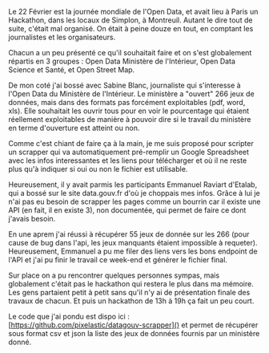 Le 22 Février est la journée mondiale de l'Open Data, et avait lieu à Paris un
Hackathon, dans les locaux de Simplon, à Montreuil. Autant le dire tout de
suite, c'était mal organisé. On était à peine douze en tout, en comptant les
journalistes et les organisateurs.

Chacun a un peu présenté ce qu'il souhaitait faire et on s'est globalement
répartis en 3 groupes : Open Data Ministère de l'Intérieur, Open Data Science
et Santé, et Open Street Map.

De mon coté j'ai bossé avec Sabine Blanc, journaliste qui s'interesse à l'Open
Data du Ministère de l'Intérieur. Le ministère a "ouvert" 266 jeux de données,
mais dans des formats pas forcément exploitables (pdf, word, xls). Elle
souhaitait les ouvrir tous pour en voir le pourcentage qui étaient réellement
exploitables de manière à pouvoir dire si le travail du ministère en terme
d'ouverture est atteint ou non.

Comme c'est chiant de faire ça à la main, je me suis proposé pour scripter un
scrapper qui va automatiquement pré-remplir un Google Spreadsheet avec les
infos interessantes et les liens pour télécharger et où il ne reste plus qu'à
indiquer si oui ou non le fichier est utilisable.

Heureusement, il y avait parmis les participants Emmanuel Raviart d'Etalab, qui
a bossé sur le site data.gouv.fr d'où je choppais mes infos. Grâce à lui je
n'ai pas eu besoin de scrapper les pages comme un bourrin car il existe une API
(en fait, il en existe 3), non documentée, qui permet de faire ce dont j'avais
besoin.

En une aprem j'ai réussi à récupérer 55 jeux de donnée sur les 266 (pour cause
de bug dans l'api, les jeux manquants étaient impossible à requeter).
Heureusement, Emmanuel a pu me filer des liens vers les bons endpoint de l'API
et j'ai pu finir le travail ce week-end et générer le fichier final.

Sur place on a pu rencontrer quelques personnes sympas, mais globalement
c'était pas le hackathon qui restera le plus dans ma mémoire. Les gens
partaient petit à petit sans qu'il n'y ai de présentation finale des travaux de
chacun. Et puis un hackathon de 13h à 19h ça fait un peu court.

Le code que j'ai pondu est dispo ici
: [https://github.com/pixelastic/datagouv-scrapper]() et permet de récupérer sous
format csv et json la liste des jeux de données fournis par un ministère donné.

